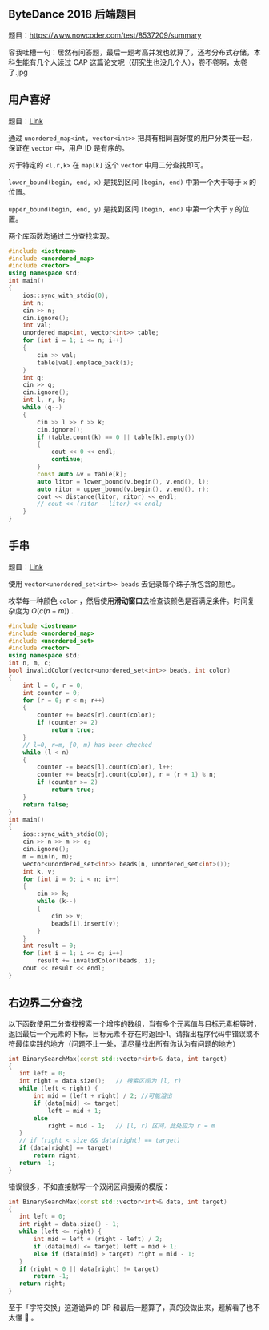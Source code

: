 ## ByteDance 2018 后端题目

题目：https://www.nowcoder.com/test/8537209/summary

容我吐槽一句：居然有问答题，最后一题考高并发也就算了，还考分布式存储，本科生能有几个人读过 CAP 这篇论文呢（研究生也没几个人），卷不卷啊，太卷了.jpg

## 用户喜好

题目：[Link](https://www.nowcoder.com/questionTerminal/66b68750cf63406ca1db25d4ad6febbf?answerType=1&f=discussion)

通过 `unordered_map<int, vector<int>>` 把具有相同喜好度的用户分类在一起，保证在 `vector` 中，用户 ID 是有序的。

对于特定的 `<l,r,k>` 在 `map[k]` 这个 `vector` 中用二分查找即可。

`lower_bound(begin, end, x)` 是找到区间 `[begin, end)` 中第一个大于等于 `x` 的位置。

`upper_bound(begin, end, y)` 是找到区间 `[begin, end)` 中第一个大于 `y` 的位置。

两个库函数均通过二分查找实现。

```cpp
#include <iostream>
#include <unordered_map>
#include <vector>
using namespace std;
int main()
{
    ios::sync_with_stdio(0);
    int n;
    cin >> n;
    cin.ignore();
    int val;
    unordered_map<int, vector<int>> table;
    for (int i = 1; i <= n; i++)
    {
        cin >> val;
        table[val].emplace_back(i);
    }
    int q;
    cin >> q;
    cin.ignore();
    int l, r, k;
    while (q--)
    {
        cin >> l >> r >> k;
        cin.ignore();
        if (table.count(k) == 0 || table[k].empty())
        {
            cout << 0 << endl;
            continue;
        }
        const auto &v = table[k];
        auto litor = lower_bound(v.begin(), v.end(), l);
        auto ritor = upper_bound(v.begin(), v.end(), r);
        cout << distance(litor, ritor) << endl;
        // cout << (ritor - litor) << endl;
    }
}
```

## 手串

题目：[Link](https://www.nowcoder.com/questionTerminal/429c2c5a984540d5ab7b6fa6f0aaa8b5?answerType=1&f=discussion)

使用 `vector<unordered_set<int>> beads` 去记录每个珠子所包含的颜色。

枚举每一种颜色 `color` ，然后使用**滑动窗口**去检查该颜色是否满足条件。时间复杂度为 $O(c(n+m))$ .

```cpp
#include <iostream>
#include <unordered_map>
#include <unordered_set>
#include <vector>
using namespace std;
int n, m, c;
bool invalidColor(vector<unordered_set<int>> beads, int color)
{
    int l = 0, r = 0;
    int counter = 0;
    for (r = 0; r < m; r++)
    {
        counter += beads[r].count(color);
        if (counter >= 2)
            return true;
    }
    // l=0, r=m, [0, m) has been checked
    while (l < n)
    {
        counter -= beads[l].count(color), l++;
        counter += beads[r].count(color), r = (r + 1) % n;
        if (counter >= 2)
            return true;
    }
    return false;
}
int main()
{
    ios::sync_with_stdio(0);
    cin >> n >> m >> c;
    cin.ignore();
    m = min(n, m);
    vector<unordered_set<int>> beads(n, unordered_set<int>());
    int k, v;
    for (int i = 0; i < n; i++)
    {
        cin >> k;
        while (k--)
        {
            cin >> v;
            beads[i].insert(v);
        }
    }
    int result = 0;
    for (int i = 1; i <= c; i++)
        result += invalidColor(beads, i);
    cout << result << endl;
}
```



## 右边界二分查找

以下函数使用二分查找搜索一个增序的数组，当有多个元素值与目标元素相等时，返回最后一个元素的下标，目标元素不存在时返回-1。请指出程序代码中错误或不符最佳实践的地方（问题不止一处，请尽量找出所有你认为有问题的地方）

```cpp
int BinarySearchMax(const std::vector<int>& data, int target)
{
   int left = 0;
   int right = data.size();   // 搜索区间为 [l, r)
   while (left < right) {
       int mid = (left + right) / 2; //可能溢出
       if (data[mid] <= target)
           left = mid + 1;
       else
           right = mid - 1;   // [l, r) 区间，此处应为 r = m
   }
   // if (right < size && data[right] == target)
   if (data[right] == target)
       return right;
   return -1;
}
```

错误很多，不如直接默写一个双闭区间搜索的模版：

```cpp
int BinarySearchMax(const std::vector<int>& data, int target)
{
   int left = 0;
   int right = data.size() - 1;
   while (left <= right) {
       int mid = left + (right - left) / 2;
       if (data[mid] <= target) left = mid + 1;
       else if (data[mid] > target) right = mid - 1;
   }
   if (right < 0 || data[right] != target)
       return -1;
   return right;
}
```

至于「字符交换」这道诡异的 DP 和最后一题算了，真的没做出来，题解看了也不太懂 🤡 。